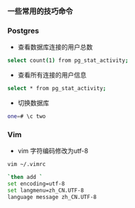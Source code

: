 ### 一些常用的技巧命令

### Postgres

- 查看数据库连接的用户总数
```bash
select count(1) from pg_stat_activity;
```

- 查看所有连接的用户信息
```bash
select * from pg_stat_activity;
```

- 切换数据库
```bash
one=# \c two
```

### Vim

- vim 字符编码修改为utf-8

``` bash
vim ~/.vimrc

`then add `
set encoding=utf-8
set langmenu=zh_CN.UTF-8
language message zh_CN.UTF-8
```
